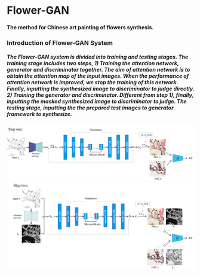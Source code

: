 # Flower-GAN
#### The method for Chinese art painting of flowers synthesis.
### Introduction of Flower-GAN System
##### The Flower-GAN system is divided into training and testing stages. The training stage includes two steps, 1) Training the attention network, generator and discriminator together. The aim of attention network is to obtain the attention map of the input images. When the performance of attention network is improved, we stop the training of this network. Finally, inputting the synthesized image to discriminator to judge directly. 2) Training the generator and discriminator. Different from step 1), finally, inputting the masked synthesized image to discriminator to judge. The testing stage, inputting the the prepared test images to generator framework to synthesize.

![image](https://github.com/FUFEIFEIgo/Flower-GAN/blob/master/step1.png)
![image](https://github.com/FUFEIFEIgo/Flower-GAN/blob/master/step2.png)
